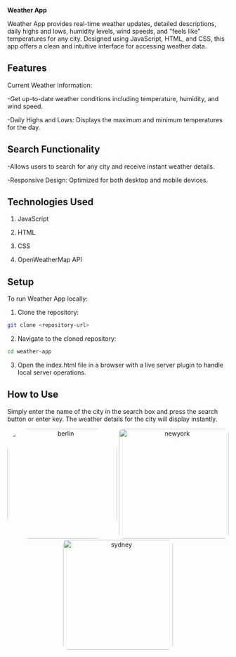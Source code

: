 **Weather App**


Weather App provides real-time weather updates, detailed descriptions, daily highs and lows, humidity levels, wind speeds, and "feels like" temperatures for any city. Designed using JavaScript, HTML, and CSS, this app offers a clean and intuitive interface for accessing weather data.


## Features


Current Weather Information: 


-Get up-to-date weather conditions including temperature, humidity, and wind speed.


-Daily Highs and Lows: Displays the maximum and minimum temperatures for the day.

## Search Functionality


-Allows users to search for any city and receive instant weather details.


-Responsive Design: Optimized for both desktop and mobile devices.

## Technologies Used


1. JavaScript


2. HTML


3. CSS


4. OpenWeatherMap API

## Setup


To run Weather App locally:

1. Clone the repository:
```bash
git clone <repository-url>
```
2. Navigate to the cloned repository:
```bash
cd weather-app
```

3. Open the index.html file in a browser with a live server plugin to handle local server operations.


## How to Use
Simply enter the name of the city in the search box and press the search button or enter key. The weather details for the city will display instantly.


<p align="center">
  <img alt="berlin" src="https://github.com/stringsc/WeatherApp/assets/122483725/8c8616b4-2c09-408a-8e55-7d984dec4a77" style="border-radius: 50px; width: 250px;"/>
  <img alt="newyork" src="https://github.com/stringsc/WeatherApp/assets/122483725/902decab-0691-4387-be20-52578bdf80a3" style="border-radius: 10px; width: 250px;"/>
  <img alt="sydney" src="https://github.com/stringsc/WeatherApp/assets/122483725/e4751e93-e2bb-4ca6-8264-97640a092f01" style="border-radius: 10px; width: 250px;"/>

</p>


